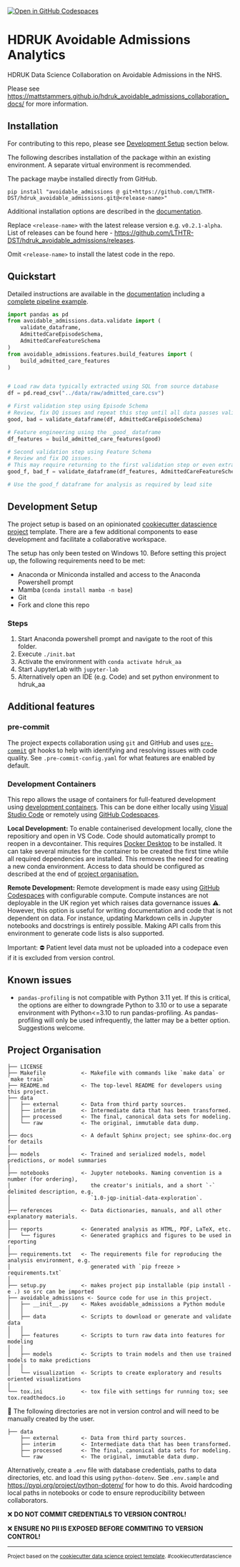 [![Open in GitHub Codespaces](https://github.com/codespaces/badge.svg)](https://github.com/codespaces/new?hide_repo_select=true&ref=dev&repo=590237327&machine=basicLinux32gb&location=WestEurope)

# HDRUK Avoidable Admissions Analytics

HDRUK Data Science Collaboration on Avoidable Admissions in the NHS.

Please see <https://mattstammers.github.io/hdruk_avoidable_admissions_collaboration_docs/> for more information.

## Installation

For contributing to this repo, please see [Development Setup](#development-setup) section below.

The following describes installation of the package within an existing environment.
A separate virtual environment is recommended.

The package maybe installed directly from GitHub.

```shell
pip install "avoidable_admissions @ git+https://github.com/LTHTR-DST/hdruk_avoidable_admissions.git@<release-name>"
```

Additional installation options are described in the [documentation](https://lthtr-dst.github.io/hdruk_avoidable_admissions/).

Replace `<release-name>` with the latest release version e.g. `v0.2.1-alpha`.
List of releases can be found here - <https://github.com/LTHTR-DST/hdruk_avoidable_admissions/releases>.

Omit `<release-name>` to install the latest code in the repo.

## Quickstart

Detailed instructions are available in the [documentation](https://lthtr-dst.github.io/hdruk_avoidable_admissions/) including a [complete pipeline example](https://lthtr-dst.github.io/hdruk_avoidable_admissions/admitted_care_pipeline_example).

```python
import pandas as pd
from avoidable_admissions.data.validate import (
    validate_dataframe,
    AdmittedCareEpisodeSchema,
    AdmittedCareFeatureSchema
)
from avoidable_admissions.features.build_features import (
    build_admitted_care_features
)


# Load raw data typically extracted using SQL from source database
df = pd.read_csv("../data/raw/admitted_care.csv")

# First validation step using Episode Schema
# Review, fix DQ issues and repeat this step until all data passes validation
good, bad = validate_dataframe(df, AdmittedCareEpisodeSchema)

# Feature engineering using the _good_ dataframe
df_features = build_admitted_care_features(good)

# Second validation step using Feature Schema
# Review and fix DQ issues.
# This may require returning to the first validation step or even extraction.
good_f, bad_f = validate_dataframe(df_features, AdmittedCareFeatureSchema)

# Use the good_f dataframe for analysis as required by lead site
```

## Development Setup

The project setup is based on an opinionated [cookiecutter datascience project](https://drivendata.github.io/cookiecutter-data-science/) template.
There are a few additional components to ease development and facilitate a collaborative workspace.

The setup has only been tested on Windows 10.
Before setting this project up, the following requirements need to be met:

- Anaconda or Miniconda installed and access to the Anaconda Powershell prompt
- Mamba (`conda install mamba -n base`)
- Git
- Fork and clone this repo

### Steps

1. Start Anaconda powershell prompt and navigate to the root of this folder.
2. Execute `./init.bat`
3. Activate the environment with `conda activate hdruk_aa`
4. Start JupyterLab with `jupyter-lab`
5. Alternatively open an IDE (e.g. Code) and set python environment to hdruk_aa

## Additional features

### pre-commit

The project expects collaboration using `git` and GitHub and uses [`pre-commit`](https://pre-commit.com/) git hooks
to help with identifying and resolving issues with code quality.
See `.pre-commit-config.yaml` for what features are enabled by default.

### Development Containers

This repo allows the usage of containers for full-featured development using [development containers](https://containers.dev/).
This can be done either locally using [Visual Studio Code](https://code.visualstudio.com/docs/devcontainers/containers)  or remotely using [GitHub Codespaces](https://github.com/features/codespaces).

**Local Development:**
To enable containerised development locally, clone the repositiory and open in VS Code.
Code should automatically prompt to reopen in a devcontainer.
This requires [Docker Desktop](https://www.docker.com/products/docker-desktop) to be installed.
It can take several minutes for the container to be created the first time while all required dependencies are installed.
This removes the need for creating a new conda environment.
Access to data should be configured as described at the end of [project organisation.](#project-organisation)

**Remote Development:**
Remote development is made easy using [GitHub Codespaces](https://github.com/features/codespaces) with configurable compute.
Compute instances are not deployable in the UK region yet which raises data governance issues :warning:.
However, this option is useful for writing documentation and code that is not dependent on data.
For instance, updating Markdown cells in Jupyter notebooks and docstrings is entirely possible.
Making API calls from this environment to generate code lists is also supported.

Important: :no_entry: Patient level data must not be uploaded into a codepace even if it is excluded from version control.

## Known issues

- `pandas-profiling` is not compatible with Python 3.11 yet. If this is critical, the options are either to downgrade Python to 3.10 or to use a separate environment with Python<=3.10 to run pandas-profiling. As pandas-profiling will only be used infrequently, the latter may be a better option. Suggestions welcome.

## Project Organisation

    ├── LICENSE
    ├── Makefile           <- Makefile with commands like `make data` or `make train`
    ├── README.md          <- The top-level README for developers using this project.
    ├── data
    │   ├── external       <- Data from third party sources.
    │   ├── interim        <- Intermediate data that has been transformed.
    │   ├── processed      <- The final, canonical data sets for modeling.
    │   └── raw            <- The original, immutable data dump.
    │
    ├── docs               <- A default Sphinx project; see sphinx-doc.org for details
    │
    ├── models             <- Trained and serialized models, model predictions, or model summaries
    │
    ├── notebooks          <- Jupyter notebooks. Naming convention is a number (for ordering),
    │                         the creator's initials, and a short `-` delimited description, e.g.
    │                         `1.0-jqp-initial-data-exploration`.
    │
    ├── references         <- Data dictionaries, manuals, and all other explanatory materials.
    │
    ├── reports            <- Generated analysis as HTML, PDF, LaTeX, etc.
    │   └── figures        <- Generated graphics and figures to be used in reporting
    │
    ├── requirements.txt   <- The requirements file for reproducing the analysis environment, e.g.
    │                         generated with `pip freeze > requirements.txt`
    │
    ├── setup.py           <- makes project pip installable (pip install -e .) so src can be imported
    ├── avoidable_admissions <- Source code for use in this project.
    │   ├── __init__.py    <- Makes avoidable_admissions a Python module
    │   │
    │   ├── data           <- Scripts to download or generate and validate data
    │   │
    │   ├── features       <- Scripts to turn raw data into features for modeling
    │   │
    │   ├── models         <- Scripts to train models and then use trained models to make predictions
    │   │
    │   └── visualization  <- Scripts to create exploratory and results oriented visualizations
    │
    └── tox.ini            <- tox file with settings for running tox; see tox.readthedocs.io

:file_folder: The following directories are not in version control and will need to be manually created by the user.

    ├── data
        ├── external       <- Data from third party sources.
        ├── interim        <- Intermediate data that has been transformed.
        ├── processed      <- The final, canonical data sets for modeling.
        └── raw            <- The original, immutable data dump.

Alternatively, create a `.env` file with database credentials, paths to data directories, etc. and
load this using `python-dotenv`.
See `.env.sample`  and <https://pypi.org/project/python-dotenv/> for how to do this.
Avoid hardcoding local paths in notebooks or code to ensure reproducibility between collaborators.

:x: **DO NOT COMMIT CREDENTIALS TO VERSION CONTROL!**

:x: **ENSURE NO PII IS EXPOSED BEFORE COMMITING TO VERSION CONTROL!**

--------

<p><small>Project based on the <a target="_blank" href="https://drivendata.github.io/cookiecutter-data-science/">cookiecutter data science project template</a>. #cookiecutterdatascience</small></p>
